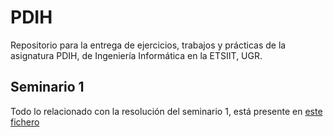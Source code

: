 # PDIH
Repositorio para la entrega de ejercicios, trabajos y prácticas de la asignatura PDIH, de Ingeniería Informática en la ETSIIT, UGR.

## Seminario 1
Todo lo relacionado con la resolución del seminario 1, está presente en [este fichero](https://github.com/Megatorpon/PDIH/blob/main/S1/Seminario_1.md)

